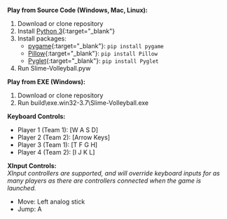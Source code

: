 **Play from Source Code (Windows, Mac, Linux):**
1. Download or clone repository
2. Install [Python 3](https://www.python.org/downloads/){:target="_blank"}
3. Install packages:
    - [pygame](https://www.pygame.org/wiki/GettingStarted/){:target="_blank"}: ```pip install pygame```
    - [Pillow](https://pypi.org/project/Pillow/){:target="_blank"}: ```pip install Pillow```
    - [Pyglet](https://pyglet.readthedocs.io/en/pyglet-1.3-maintenance/programming_guide/installation.html){:target="_blank"}: ```pip install Pyglet```
4. Run Slime-Volleyball.pyw

**Play from EXE (Windows):**
1. Download or clone repository
2. Run build\exe.win32-3.7\Slime-Volleyball.exe

**Keyboard Controls:**  
- Player 1 (Team 1): [W A S D]  
- Player 2 (Team 2): [Arrow Keys]  
- Player 3 (Team 1): [T F G H]  
- Player 4 (Team 2): [I J K L]  

**XInput Controls:**  
*XInput controllers are supported, and will override keyboard inputs for as many players as there are controllers connected when the game is launched.*  
- Move: Left analog stick  
- Jump: A  